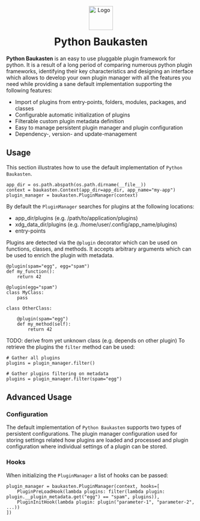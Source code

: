 <p align="center">
   <img src="data/logo/python-baukasten-64.png" width="64" height="64" alt="Logo" style="vertical-align: middle;">
</p>
<h1 align="center" style="margin-top: 0px;">Python Baukasten</h1>


**Python Baukasten** is an easy to use pluggable plugin framework for python. 
It is a result of a long period of comparing numerous python plugin frameworks, identifying their key characteristics
and designing an interface which allows to develop your own plugin manager 
with all the features you need
while providing a sane default 
implementation supporting the following features:

- Import of plugins from entry-points, folders, modules, packages, and classes
- Configurable automatic initialization of plugins
- Filterable custom plugin metadata definition
- Easy to manage persistent plugin manager and plugin configuration
- Dependency-, version- and update-management

## Usage

This section illustrates how to use the default implementation of ```Python Baukasten```.
```
app_dir = os.path.abspath(os.path.dirname(__file__))
context = baukasten.Context(app_dir=app_dir, app_name="my-app")
plugin_manager = baukasten.PluginManager(context)
```

By default the ```PluginManager``` searches for plugins at the following locations:
- app_dir/plugins (e.g. /path/to/application/plugins)
- xdg_data_dir/plugins (e.g. /home/user/.config/app_name/plugins)
- entry-points

Plugins are detected via the ```@plugin``` decorator which can be used on functions, classes, and methods.
It accepts arbitrary arguments which can be used to enrich the plugin with metadata.
```
@plugin(spam="egg", egg="spam")
def my_function():
    return 42

@plugin(egg="spam")
class MyClass:
    pass
    
class OtherClass:
    
    @plugin(spam="egg")
    def my_method(self):
        return 42
```
TODO: derive from yet unknown class (e.g. depends on other plugin)
To retrieve the plugins the ```filter``` method can be used:
```
# Gather all plugins
plugins = plugin_manager.filter()

# Gather plugins filtering on metadata
plugins = plugin_manager.filter(spam="egg")
```

## Advanced Usage

### Configuration

The default implementation of ```Python Baukasten``` supports two types of persistent configurations. The 
plugin manager configuration used for storing settings related how plugins are loaded and processed and plugin 
configuration where individual settings of a plugin can be stored.

### Hooks

When initializing the ```PluginManager``` a list of hooks can be passed:

```
plugin_manager = baukasten.PluginManager(context, hooks=[
    PluginPreLoadHook(lambda plugins: filter(lambda plugin: plugin.__plugin_metadata.get("egg") == "spam", plugins)),
    PluginInitHook(lambda plugin: plugin("parameter-1", "parameter-2", ...))
])
```
